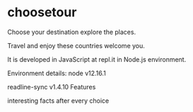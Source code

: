 # choosetour
Choose your destination explore the places.


Travel and enjoy these countries welcome you.



It is developed in JavaScript at repl.it in Node.js environment.

Environment details:
node v12.16.1

readline-sync v1.4.10
Features

interesting facts after every choice


